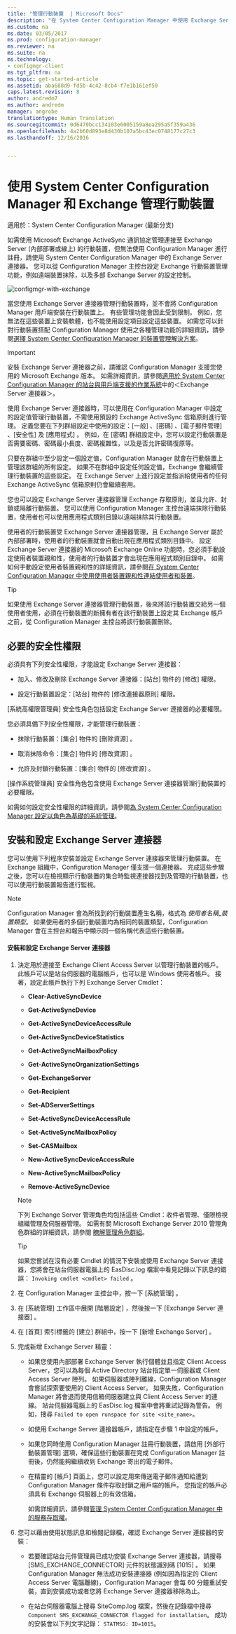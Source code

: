```yaml
---
title: "管理行動裝置  | Microsoft Docs"
description: "在 System Center Configuration Manager 中使用 Exchange Server 連接器管理行動裝置。"
ms.custom: na
ms.date: 03/05/2017
ms.prod: configuration-manager
ms.reviewer: na
ms.suite: na
ms.technology:
- configmgr-client
ms.tgt_pltfrm: na
ms.topic: get-started-article
ms.assetid: aba688d9-fd5b-4c42-8cb4-f7e1b161ef50
caps.latest.revision: 8
author: andredm7
ms.author: andredm
manager: angrobe
translationtype: Human Translation
ms.sourcegitcommit: 0d6479bcc134103e6005159a8ea295a5f359a436
ms.openlocfilehash: 4a2b60d893e8d430b107a5bc43ec0748177c27c3
ms.lasthandoff: 12/16/2016


---
```

# <a name="manage-mobile-devices-with-system-center-configuration-manager-and-exchange"></a>使用 System Center Configuration Manager 和 Exchange 管理行動裝置

適用於：System Center Configuration Manager (最新分支)

如需使用 Microsoft Exchange ActiveSync 通訊協定管理連接至 Exchange Server (內部部署或線上) 的行動裝置，但無法使用 Configuration Manager 進行註冊，請使用 System Center Configuration Manager 中的 Exchange Server 連接器。 您可以從 Configuration Manager 主控台設定 Exchange 行動裝置管理功能，例如遠端裝置抹除，以及多部 Exchange Server 的設定控制。  

 ![configmgr&#45;with&#45;exchange](../../mdm/deploy-use/media/configmgr-with-exchange.png "configmgr-with-exchange")  

 當您使用 Exchange Server 連接器管理行動裝置時，並不會將 Configuration Manager 用戶端安裝在行動裝置上。 有些管理功能會因此受到限制。 例如，您無法在這些裝置上安裝軟體，也不能使用設定項目設定這些裝置。 如需您可以針對行動裝置搭配 Configuration Manager 使用之各種管理功能的詳細資訊，請參閱[選擇 System Center Configuration Manager 的裝置管理解決方案](../../core/plan-design/choose-a-device-management-solution.md)。  

> [!IMPORTANT]  
>  安裝 Exchange Server 連接器之前，請確認 Configuration Manager 支援您使用的 Microsoft Exchange 版本。 如需詳細資訊，請參閱[適用於 System Center Configuration Manager 的站台與用戶端支援的作業系統](/sccm/core/plan-design/configs/supported-operating-systems-for-site-system-servers)中的＜Exchange Server 連接器＞。  

 使用 Exchange Server 連接器時，可以使用在 Configuration Manager 中設定的設定值管理行動裝置，不需使用預設的 Exchange ActiveSync 信箱原則進行管理。 定義您要在下列群組設定中使用的設定：[一般] 、[密碼] 、[電子郵件管理] 、[安全性] 及 [應用程式] 。 例如，在 [密碼]  群組設定中，您可以設定行動裝置是否需要密碼、密碼最小長度、密碼複雜性，以及是否允許密碼復原等。  

 只要在群組中至少設定一個設定值，Configuration Manager 就會在行動裝置上管理該群組的所有設定。 如果不在群組中設定任何設定值，Exchange 會繼續管理行動裝置的這些設定。 在 Exchange Server 上進行設定並指派給使用者的任何 Exchange ActiveSync 信箱原則仍會繼續套用。  

 您也可以設定 Exchange Server 連接器管理 Exchange 存取原則，並且允許、封鎖或隔離行動裝置。 您可以使用 Configuration Manager 主控台遠端抹除行動裝置，使用者也可以使用應用程式類別目錄以遠端抹除其行動裝置。  

 使用者的行動裝置受 Exchange Server 連接器管理，且 Exchange Server 屬於內部部署時，使用者的行動裝置就會自動出現在應用程式類別目錄中。 設定 Exchange Server 連接器的 Microsoft Exchange Online 功能時，您必須手動設定使用者裝置親和性，使用者的行動裝置才會出現在應用程式類別目錄中。 如需如何手動設定使用者裝置親和性的詳細資訊，請參閱[在 System Center Configuration Manager 中使用使用者裝置親和性連結使用者和裝置](../../apps/deploy-use/link-users-and-devices-with-user-device-affinity.md)。  

> [!TIP]  
>  如果使用 Exchange Server 連接器管理行動裝置，後來將該行動裝置交給另一個使用者使用，必須在行動裝置的新擁有者在該行動裝置上設定其 Exchange 帳戶之前，從 Configuration Manager 主控台將該行動裝置刪除。  

## <a name="required-security-permissions"></a>必要的安全性權限  
 必須具有下列安全性權限，才能設定 Exchange Server 連接器：  

-   加入、修改及刪除 Exchange Server 連接器：[站台]  物件的 [修改]  權限。  

-   設定行動裝置設定：[站台]  物件的 [修改連接器原則]  權限。  

 [系統高權限管理員]  安全性角色包括設定 Exchange Server 連接器的必要權限。  

 您必須具備下列安全性權限，才能管理行動裝置：  

-   抹除行動裝置：[集合]  物件的 [刪除資源]  。  

-   取消抹除命令：[集合]  物件的 [修改資源]  。  

-   允許及封鎖行動裝置：[集合]  物件的 [修改資源]  。  

 [操作系統管理員]  安全性角色包含使用 Exchange Server 連接器管理行動裝置的必要權限。  

 如需如何設定安全性權限的詳細資訊，請參閱[為 System Center Configuration Manager 設定以角色為基礎的系統管理](../../core/servers/deploy/configure/configure-role-based-administration.md)。  

## <a name="installing-and-configuring-an-exchange-server-connector"></a>安裝和設定 Exchange Server 連接器  
 您可以使用下列程序安裝並設定 Exchange Server 連接器來管理行動裝置。 在 Exchange 組織中，Configuration Manager 僅支援一個連接器。 完成這些步驟之後，您可以在檢視顯示行動裝置的集合時監視連接器找到及管理的行動裝置，也可以使用行動裝置報告進行監視。  

> [!NOTE]  
>  Configuration Manager 會為所找到的行動裝置產生名稱，格式為 *使用者名稱*_*裝置類型*。 如果使用者的多個行動裝置均為相同的裝置類型，Configuration Manager 會在主控台和報告中顯示同一個名稱代表這些行動裝置。  

#### <a name="to-install-and-configure-an-exchange-server-connector"></a>安裝和設定 Exchange Server 連接器  

1.  決定用於連接至 Exchange Client Access Server 以管理行動裝置的帳戶。 此帳戶可以是站台伺服器的電腦帳戶，也可以是 Windows 使用者帳戶。 接著，設定此帳戶執行下列 Exchange Server Cmdlet：  

    -   **Clear-ActiveSyncDevice**  

    -   **Get-ActiveSyncDevice**  

    -   **Get-ActiveSyncDeviceAccessRule**  

    -   **Get-ActiveSyncDeviceStatistics**  

    -   **Get-ActiveSyncMailboxPolicy**  

    -   **Get-ActiveSyncOrganizationSettings**  

    -   **Get-ExchangeServer**  

    -   **Get-Recipient**  

    -   **Set-ADServerSettings**  

    -   **Set-ActiveSyncDeviceAccessRule**  

    -   **Set-ActiveSyncMailboxPolicy**  

    -   **Set-CASMailbox**  

    -   **New-ActiveSyncDeviceAccessRule**  

    -   **New-ActiveSyncMailboxPolicy**  

    -   **Remove-ActiveSyncDevice**  

    > [!NOTE]  
    >  下列 Exchange Server 管理角色均包括這些 Cmdlet：收件者管理、僅限檢視組織管理及伺服器管理。 如需有關 Microsoft Exchange Server 2010 管理角色群組的詳細資訊，請參閱 [瞭解管理角色群組](http://go.microsoft.com/fwlink/p/?LinkId=212914)。  

    > [!TIP]  
    >  如果您嘗試在沒有必要 Cmdlet 的情況下安裝或使用 Exchange Server 連接器，您將會在站台伺服器電腦上的 EasDisc.log 檔案中看見記錄以下訊息的錯誤： `Invoking cmdlet <cmdlet> failed` 。  

2.  在 Configuration Manager 主控台中，按一下 [系統管理] 。  

3.  在 [系統管理]  工作區中展開 [階層設定] ，然後按一下 [Exchange Server 連接器] 。  

4.  在 [首頁]  索引標籤的 [建立]  群組中，按一下 [新增 Exchange Server] 。  

5.  完成新增 Exchange Server 精靈：  

    -   如果您使用內部部署 Exchange Server 執行個體並且指定 Client Access Server，您可以為每個 Active Directory 站台指定單一伺服器或 Client Access Server 陣列。 如果伺服器或陣列離線，Configuration Manager 會嘗試探索要使用的 Client Access Server。 如果失敗，Configuration Manager 將會退而使用信箱伺服器建立與 Client Access Server 的連線。 站台伺服器電腦上的 EasDisc.log 檔案中會將重試記錄為警告。 例如，搜尋 `Failed to open runspace for site <site_name>`。  

    -   如使用 Exchange Server 連接器帳戶，請指定在步驟 1 中設定的帳戶。  

    -   如果您同時使用 Configuration Manager 註冊行動裝置，請啟用 [外部行動裝置管理] 選項，確保這些行動裝置在完成 Configuration Manager 註冊後，仍然能夠繼續收到 Exchange 寄出的電子郵件。  

    -   在精靈的 [帳戶] 頁面上，您可以設定用來傳送電子郵件通知給遭到 Configuration Manager 條件存取封鎖之用戶端的帳戶。 您指定的帳戶必須具有 Exchange 伺服器上的有效信箱。  

         如需詳細資訊，請參閱[管理 System Center Configuration Manager 中的服務存取權](../../protect/deploy-use/manage-access-to-services.md)。  

6.  您可以藉由使用狀態訊息和檢閱記錄檔，確認 Exchange Server 連接器的安裝：  

    -   若要確認站台元件管理員已成功安裝 Exchange Server 連接器，請搜尋 [SMS_EXCHANGE_CONNECTOR]  元件的狀態識別碼 [1015]  。 如果 Configuration Manager 無法成功安裝連接器 (例如因為指定的 Client Access Server 電腦離線)，Configuration Manager 會每 60 分鐘重試安裝，直到安裝成功或者您將 Exchange Server 連接器移除為止。  

    -   在站台伺服器電腦上搜尋 SiteComp.log 檔案，然後在記錄檔中搜尋 `Component SMS_EXCHANGE_CONNECTOR flagged for installation`。 成功的安裝會以下列文字記錄： `STATMSG: ID=1015`。  


